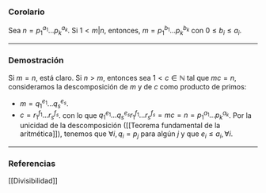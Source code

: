 ### Corolario

Sea $n = p_1^{a_1} \dots p_k^{a_k}$. Si $1 < m | n$, entonces, $m = p_1^{b_1} \dots p_k^{b_k}$ con $0 \le b_i \le a_i$.

---
### Demostración

Si $m = n$, está claro. Si $n > m$, entonces sea $1 < c \in \mathbb{N}$ tal que $mc = n$, consideramos la descomposición de $m$ y de $c$ como producto de primos:
- $m = q_1^{e_1} \dots q_s^{e_s}$.
- $c = r_1^{f_1} \dots r_s^{f_s}$.
con lo que $q_1^{e_1} \dots q_s^{e_s} r_1^{f_1} \dots r_s^{f_s} = mc = n = p_1^{a_1} \dots p_k^{a_k}$. Por la unicidad de la descomposición ([[Teorema fundamental de la aritmética]]), tenemos que $\forall i, q_i = p_j$ para algún $j$ y que $e_i \le a_i, \forall i$.

---
### Referencias

[[Divisibilidad]]